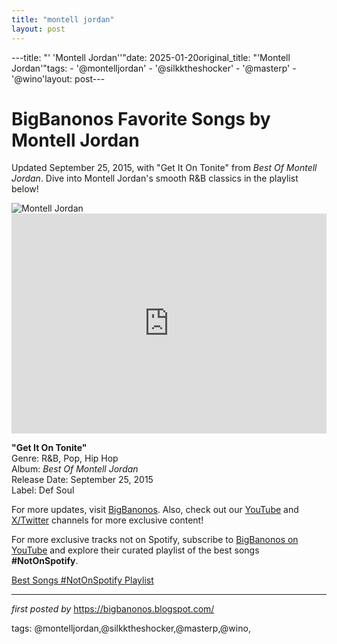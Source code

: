 ```yaml
---
title: "montell jordan"
layout: post
---
```

---title: "' 'Montell Jordan''"date: 2025-01-20original_title: "'Montell Jordan'"tags:  - '@montelljordan'  - '@silkktheshocker'  - '@masterp'  - '@wino'layout: post---<!-- Title of the Post --><h1 >BigBanonos Favorite Songs by Montell Jordan</h1> <!-- Introductory Text --><p >Updated September 25, 2015, with "Get It On Tonite" from <em>Best Of Montell Jordan</em>. Dive into Montell Jordan's smooth R&B classics in the playlist below!</p> <!-- Featured Image --><div > <img src="https://i.scdn.co/image/ab67616d0000b2733e238a0fe7ab0f744f7ae039" alt="Montell Jordan" /></div> <!-- Spotify Embed --><div > <iframe src="https://open.spotify.com/embed/playlist/5aItFbdsbga9YpKjhvFGy0?utm_source=generator" width="100%" height="352" frameBorder="0" allowfullscreen="" allow="autoplay; clipboard-write; encrypted-media; fullscreen; picture-in-picture" loading="lazy"></iframe></div> <!-- Song Information --><div > <p><strong>"Get It On Tonite"</strong><br> Genre: R&B, Pop, Hip Hop<br> Album: <em>Best Of Montell Jordan</em><br> Release Date: September 25, 2015<br> Label: Def Soul</p></div> <!-- Footer Links --><div > <p>For more updates, visit <a href="https://bigbanonos.blogspot.com/" target="_blank">BigBanonos</a>. Also, check out our <a href="https://www.youtube.com/@BigBanonos" target="_blank">YouTube</a> and <a href="https://x.com/bigbanonos" target="_blank">X/Twitter</a> channels for more exclusive content!</p></div><!--Subscribe and Playlist Links--><div>    <p>For more exclusive tracks not on Spotify, subscribe to <a href="https://www.youtube.com/@BigBanonos" target="_blank">BigBanonos on YouTube</a> and explore their curated playlist of the best songs <strong>#NotOnSpotify</strong>.</p>    <p><a href="https://www.youtube.com/playlist?list=PLtuNtuTatqI0kFahUCbtbfenC_ET5O_tr" target="_blank">Best Songs #NotOnSpotify Playlist<br /></a></p></div><hr /><p><em>first posted by</em> <a href="https://bigbanonos.blogspot.com/" rel="noopener" target="_new">https://bigbanonos.blogspot.com/</a></p><p>tags: @montelljordan,@silkktheshocker,@masterp,@wino,</p>